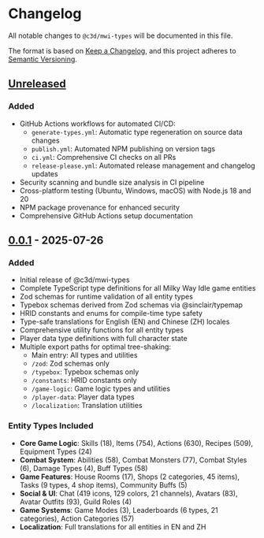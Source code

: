 # Changelog

All notable changes to `@c3d/mwi-types` will be documented in this file.

The format is based on [Keep a Changelog](https://keepachangelog.com/en/1.0.0/),
and this project adheres to [Semantic Versioning](https://semver.org/spec/v2.0.0.html).

## [Unreleased]

### Added

- GitHub Actions workflows for automated CI/CD:
  - `generate-types.yml`: Automatic type regeneration on source data changes
  - `publish.yml`: Automated NPM publishing on version tags
  - `ci.yml`: Comprehensive CI checks on all PRs
  - `release-please.yml`: Automated release management and changelog updates
- Security scanning and bundle size analysis in CI pipeline
- Cross-platform testing (Ubuntu, Windows, macOS) with Node.js 18 and 20
- NPM package provenance for enhanced security
- Comprehensive GitHub Actions setup documentation

## [0.0.1] - 2025-07-26

### Added

- Initial release of @c3d/mwi-types
- Complete TypeScript type definitions for all Milky Way Idle game entities
- Zod schemas for runtime validation of all entity types
- Typebox schemas derived from Zod schemas via @sinclair/typemap
- HRID constants and enums for compile-time type safety
- Type-safe translations for English (EN) and Chinese (ZH) locales
- Comprehensive utility functions for all entity types
- Player data type definitions with full character state
- Multiple export paths for optimal tree-shaking:
  - Main entry: All types and utilities
  - `/zod`: Zod schemas only
  - `/typebox`: Typebox schemas only
  - `/constants`: HRID constants only
  - `/game-logic`: Game logic types and utilities
  - `/player-data`: Player data types
  - `/localization`: Translation utilities

### Entity Types Included

- **Core Game Logic**: Skills (18), Items (754), Actions (630), Recipes (509), Equipment Types (24)
- **Combat System**: Abilities (58), Combat Monsters (77), Combat Styles (6), Damage Types (4), Buff Types (58)
- **Game Features**: House Rooms (17), Shops (2 categories, 45 items), Tasks (9 types, 4 shop items), Community Buffs (5)
- **Social & UI**: Chat (419 icons, 129 colors, 21 channels), Avatars (83), Avatar Outfits (93), Guild Roles (4)
- **Game Systems**: Game Modes (3), Leaderboards (6 types, 21 categories), Action Categories (57)
- **Localization**: Full translations for all entities in EN and ZH

[unreleased]: https://github.com/c3d-gg/mwi-types/compare/v0.0.1...HEAD
[0.0.1]: https://github.com/c3d-gg/mwi-types/releases/tag/v0.0.1